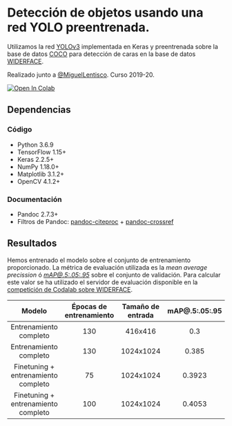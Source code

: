# Detección de objetos usando una red YOLO preentrenada.

Utilizamos la red [YOLOv3](https://github.com/experiencor/keras-yolo3) implementada en Keras y preentrenada sobre la base de datos [COCO](http://cocodataset.org/#home) para detección de caras en la base de datos [WIDERFACE](http://shuoyang1213.me/WIDERFACE/).

Realizado junto a [@MiguelLentisco](https://github.com/MiguelLentisco). Curso 2019-20.

[![Open In Colab](https://colab.research.google.com/assets/colab-badge.svg)](https://colab.research.google.com/github/antcc/proyecto-vc/blob/master/yolov3.ipynb)

## Dependencias

### Código

- Python 3.6.9
- TensorFlow 1.15+
- Keras 2.2.5+
- NumPy 1.18.0+
- Matplotlib 3.1.2+
- OpenCV 4.1.2+

### Documentación

- Pandoc 2.7.3+
- Filtros de Pandoc: [pandoc-citeproc](https://github.com/jgm/pandoc-citeproc) + [pandoc-crossref](https://github.com/lierdakil/pandoc-crossref)

## Resultados

Hemos entrenado el modelo sobre el conjunto de entrenamiento proporcionado. La métrica de evaluación utilizada es la *mean average precission* ó [*mAP@.5:.05:.95*](http://cocodataset.org/#detection-eval) sobre el conjunto de validación. Para calcular este valor se ha utilizado el servidor de evaluación disponible en la [competición de Codalab sobre WIDERFACE](https://competitions.codalab.org/competitions/20146).

| Modelo                              | Épocas de entrenamiento | Tamaño de entrada | mAP@.5:.05:.95     | mAP@0.5  |
|:-----------------------------------:|:-----------------------:|:-----------------:|:------------------:|:--------:|
| Entrenamiento completo              | 130                     | 416x416           | 0.3                | 0.4739   |
| Entrenamiento completo              | 130                     | 1024x1024         | 0.385              | 0.68     |
| Finetuning + entrenamiento completo | 75                      | 1024x1024         | 0.3923             | 0.7082   |
| Finetuning + entrenamiento completo | 100                     | 1024x1024         | 0.4053             | 0.7255   |
